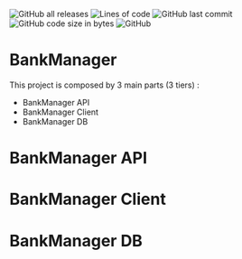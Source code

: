![GitHub all releases](https://img.shields.io/github/downloads/alphabooy/bank-manager/total?style=for-the-badge&logo=github)
![Lines of code](https://img.shields.io/tokei/lines/github/alphabooy/bank-manager?style=for-the-badge)
![GitHub last commit](https://img.shields.io/github/last-commit/alphabooy/bank-manager?style=for-the-badge)
![GitHub code size in bytes](https://img.shields.io/github/languages/code-size/alphabooy/bank-manager?style=for-the-badge)
![GitHub](https://img.shields.io/github/license/alphabooy/bank-manager?style=for-the-badge)

# BankManager

This project is composed by 3 main parts (3 tiers) :
- BankManager API
- BankManager Client
- BankManager DB

# BankManager API


# BankManager Client

# BankManager DB
